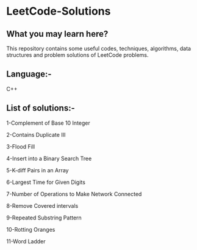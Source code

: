 # LeetCode-Solutions


##  What you may learn here?

This repository contains some useful codes, techniques, algorithms, data structures and problem solutions of LeetCode problems.

##  Language:-
C++

##  List of solutions:-

1-Complement of Base 10 Integer

2-Contains Duplicate III

3-Flood Fill

4-Insert into a Binary Search Tree

5-K-diff Pairs in an Array

6-Largest Time for Given Digits

7-Number of Operations to Make Network Connected

8-Remove Covered intervals

9-Repeated Substring Pattern

10-Rotting Oranges

11-Word Ladder
